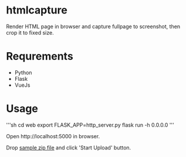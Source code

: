 # htmlcapture

Render HTML page in browser and capture fullpage to screenshot, then crop it to fixed size.

# Requrements

* Python
* Flask
* VueJs

# Usage

'''sh
cd web
export FLASK_APP=http_server.py
flask run -h 0.0.0.0
'''

Open http://localhost:5000 in browser.

Drop [sample zip file](docs/sample_input.zip) and click 'Start Upload' button.

